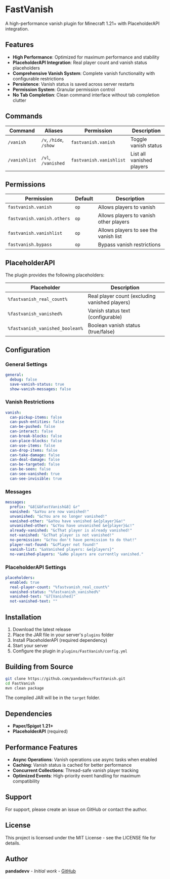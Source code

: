 # FastVanish

A high-performance vanish plugin for Minecraft 1.21+ with PlaceholderAPI integration.

## Features

- **High Performance**: Optimized for maximum performance and stability
- **PlaceholderAPI Integration**: Real player count and vanish status placeholders
- **Comprehensive Vanish System**: Complete vanish functionality with configurable restrictions
- **Persistence**: Vanish status is saved across server restarts
- **Permission System**: Granular permission control
- **No Tab Completion**: Clean command interface without tab completion clutter

## Commands

| Command | Aliases | Permission | Description |
|---------|---------|------------|-------------|
| `/vanish` | `/v`, `/hide`, `/show` | `fastvanish.vanish` | Toggle vanish status |
| `/vanishlist` | `/vl`, `/vanished` | `fastvanish.vanishlist` | List all vanished players |

## Permissions

| Permission | Default | Description |
|------------|---------|-------------|
| `fastvanish.vanish` | `op` | Allows players to vanish |
| `fastvanish.vanish.others` | `op` | Allows players to vanish other players |
| `fastvanish.vanishlist` | `op` | Allows players to see the vanish list |
| `fastvanish.bypass` | `op` | Bypass vanish restrictions |

## PlaceholderAPI

The plugin provides the following placeholders:

| Placeholder | Description |
|-------------|-------------|
| `%fastvanish_real_count%` | Real player count (excluding vanished players) |
| `%fastvanish_vanished%` | Vanish status text (configurable) |
| `%fastvanish_vanished_boolean%` | Boolean vanish status (true/false) |

## Configuration

### General Settings
```yaml
general:
  debug: false
  save-vanish-status: true
  show-vanish-messages: false
```

### Vanish Restrictions
```yaml
vanish:
  can-pickup-items: false
  can-push-entities: false
  can-be-pushed: false
  can-interact: false
  can-break-blocks: false
  can-place-blocks: false
  can-use-items: false
  can-drop-items: false
  can-take-damage: false
  can-deal-damage: false
  can-be-targeted: false
  can-be-seen: false
  can-see-vanished: true
  can-see-invisible: true
```

### Messages
```yaml
messages:
  prefix: "&8[&bFastVanish&8] &r"
  vanished: "&aYou are now vanished!"
  unvanished: "&cYou are no longer vanished!"
  vanished-other: "&aYou have vanished &e{player}&a!"
  unvanished-other: "&cYou have unvanished &e{player}&c!"
  already-vanished: "&cThat player is already vanished!"
  not-vanished: "&cThat player is not vanished!"
  no-permission: "&cYou don't have permission to do that!"
  player-not-found: "&cPlayer not found!"
  vanish-list: "&aVanished players: &e{players}"
  no-vanished-players: "&aNo players are currently vanished."
```

### PlaceholderAPI Settings
```yaml
placeholders:
  enabled: true
  real-player-count: "%fastvanish_real_count%"
  vanished-status: "%fastvanish_vanished%"
  vanished-text: "&7[Vanished]"
  not-vanished-text: ""
```

## Installation

1. Download the latest release
2. Place the JAR file in your server's `plugins` folder
3. Install PlaceholderAPI (required dependency)
4. Start your server
5. Configure the plugin in `plugins/FastVanish/config.yml`

## Building from Source

```bash
git clone https://github.com/pandadevv/FastVanish.git
cd FastVanish
mvn clean package
```

The compiled JAR will be in the `target` folder.

## Dependencies

- **Paper/Spigot 1.21+**
- **PlaceholderAPI** (required)

## Performance Features

- **Async Operations**: Vanish operations use async tasks when enabled
- **Caching**: Vanish status is cached for better performance
- **Concurrent Collections**: Thread-safe vanish player tracking
- **Optimized Events**: High-priority event handling for maximum compatibility

## Support

For support, please create an issue on GitHub or contact the author.

## License

This project is licensed under the MIT License - see the LICENSE file for details.

## Author

**pandadevv** - *Initial work* - [GitHub](https://github.com/pandadevv) 